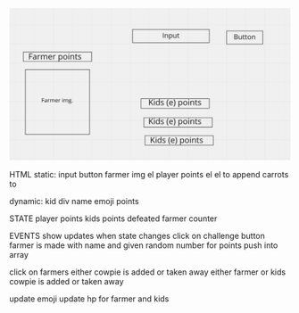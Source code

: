 ![wireframe](./assets/wireframe.png)

HTML
static:
input
button
farmer img
el
player points el
el to append carrots to

dynamic:
kid div
name
emoji
points

STATE
player points
kids
points
defeated farmer counter

EVENTS
show updates when state changes
click on challenge button
farmer is made with name and given random number for points
push into array

click on farmers
either cowpie is added or taken away
either farmer or kids cowpie is added or taken away

update emoji
update hp for farmer and kids
